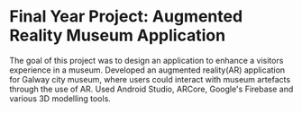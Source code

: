 # Final Year Project: Augmented Reality Museum Application
The goal of this project was to design an application to enhance a visitors experience in a museum. Developed an augmented reality(AR) application for Galway city museum, where users could interact with museum artefacts through the use of AR. Used Android Studio, ARCore, Google's Firebase and various 3D modelling tools.
